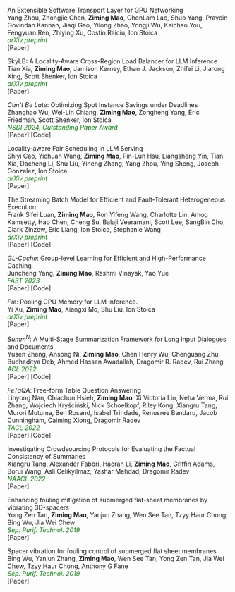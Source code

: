 An Extensible Software Transport Layer for GPU Networking\
Yang Zhou, Zhongjie Chen, **Ziming Mao**, ChonLam Lao, Shuo Yang, Pravein Govindan Kannan, Jiaqi Gao, Yilong Zhao, Yongji Wu, Kaichao You, Fengyuan Ren, Zhiying Xu, Costin Raiciu, Ion Stoica\
<span style="color:green; font-style:italic">arXiv preprint</span>\
[<a style="text-decoration:none" href="https://arxiv.org/pdf/2504.17307" target="_blank">Paper</a>]

SkyLB: A Locality-Aware Cross-Region Load Balancer for LLM Inference\
Tian Xia, **Ziming Mao**, Jamison Kerney, Ethan J. Jackson, Zhifei Li, Jiarong Xing, Scott Shenker, Ion Stoica\
<span style="color:green; font-style:italic">arXiv preprint</span>\
[<a style="text-decoration:none" href="https://arxiv.org/abs/2505.24095" target="_blank">Paper</a>]

*Can't Be Late*: Optimizing Spot Instance Savings under Deadlines\
Zhanghao Wu, Wei-Lin Chiang, **Ziming Mao**, Zongheng Yang, Eric Friedman, Scott Shenker, Ion Stoica\
<span style="color:green; font-style:italic">NSDI 2024, Outstanding Paper Award</span>\
[<a style="text-decoration:none" href="https://www.usenix.org/system/files/nsdi24-wu-zhanghao.pdf" target="_blank">Paper</a>] [<a style="text-decoration:none" href="https://github.com/skypilot-org/spot-traces" target="_blank">Code</a>]


Locality-aware Fair Scheduling in LLM Serving\
Shiyi Cao, Yichuan Wang, **Ziming Mao**, Pin-Lun Hsu, Liangsheng Yin, Tian Xia, Dacheng Li, Shu Liu, Yineng Zhang, Yang Zhou, Ying Sheng, Joseph Gonzalez, Ion Stoica\
<span style="color:green; font-style:italic">arXiv preprint</span>\
[<a style="text-decoration:none" href="https://arxiv.org/pdf/2501.14312" target="_blank">Paper</a>]


The Streaming Batch Model for Efficient and Fault-Tolerant Heterogeneous Execution\
Frank Sifei Luan, **Ziming Mao**, Ron Yifeng Wang, Charlotte Lin, Amog Kamsetty, Hao Chen, Cheng Su, Balaji Veeramani, Scott Lee, SangBin Cho, Clark Zinzow, Eric Liang, Ion Stoica, Stephanie Wang\
<span style="color:green; font-style:italic">arXiv preprint</span>\
[<a style="text-decoration:none" href="https://arxiv.org/abs/2501.12407" target="_blank">Paper</a>] [<a style="text-decoration:none" href="https://github.com/ray-project/ray" target="_blank">Code</a>]



*GL-Cache*: Group-level Learning for Efficient and High-Performance Caching\
Juncheng Yang, **Ziming Mao**, Rashmi Vinayak, Yao Yue\
<span style="color:green; font-style:italic">FAST 2023</span>\
[<a style="text-decoration:none" href="https://www.usenix.org/conference/fast23/presentation/yang-juncheng" target="_blank">Paper</a>] [<a style="text-decoration:none" href="https://github.com/Thesys-lab/fast23-GLCache" target="_blank">Code</a>]

<!-- *Ray Data*: Unlocking Heterogeneous Execution with the Streaming Batch Model.\
Frank Sifei Luan, **Ziming Mao**, Ron Yifeng Wang, Charlotte Lin, Amog Kamsetty, Hao Chen, Cheng Su, Balaji Veeramani, Scott Lee, SangBin Cho, Eric Liang, Ion Stoica, Stephanie Wang\
<span style="color:green; font-style:italic">In Submission</span> -->

*Pie*: Pooling CPU Memory for LLM Inference.\
Yi Xu, **Ziming Mao**, Xiangxi Mo, Shu Liu, Ion Stoica\
<span style="color:green; font-style:italic">arXiv preprint</span>\
[<a style="text-decoration:none" href="https://arxiv.org/pdf/2411.09317" target="_blank">Paper</a>]



_Summ<sup>N</sup>_: A Multi-Stage Summarization Framework for Long Input Dialogues and Documents\
Yusen Zhang, Ansong Ni, **Ziming Mao**, Chen Henry Wu, Chenguang Zhu, Budhaditya Deb, Ahmed Hassan Awadallah, Dragomir R. Radev, Rui Zhang\
<span style="color:green; font-style:italic">ACL 2022</span>\
[<a style="text-decoration:none" href="https://aclanthology.org/2022.acl-long.112/" target="_blank">Paper</a>] [<a style="text-decoration:none" href="https://github.com/psunlpgroup/Summ-N" target="_blank">Code</a>]

_FeTaQA_: Free-form Table Question Answering\
Linyong Nan, Chiachun Hsieh, **Ziming Mao**, Xi Victoria Lin, Neha Verma, Rui Zhang, Wojciech Kryściński, Nick Schoelkopf, Riley Kong, Xiangru Tang, Murori Mutuma, Ben Rosand, Isabel Trindade, Renusree Bandaru, Jacob Cunningham, Caiming Xiong, Dragomir Radev\
<span style="color:green; font-style:italic">TACL 2022</span>\
[<a style="text-decoration:none" href="https://aclanthology.org/2022.tacl-1.3/" target="_blank">Paper</a>] [<a style="text-decoration:none" href="https://github.com/Yale-LILY/FeTaQA" target="_blank">Code</a>]

Investigating Crowdsourcing Protocols for Evaluating the Factual Consistency of Summaries\
Xiangru Tang, Alexander Fabbri, Haoran Li, **Ziming Mao**, Griffin Adams, Borui Wang, Asli Celikyilmaz, Yashar Mehdad, Dragomir Radev\
<span style="color:green; font-style:italic">NAACL 2022</span>\
[<a style="text-decoration:none" href="https://aclanthology.org/2022.naacl-main.417/" target="_blank">Paper</a>]

Enhancing fouling mitigation of submerged flat-sheet membranes by vibrating 3D-spacers\
Yong Zen Tan, **Ziming Mao**, Yanjun Zhang, Wen See Tan, Tzyy Haur Chong, Bing Wu, Jia Wei Chew\
<span style="color:green; font-style:italic">Sep. Purif. Technol. 2019</span>\
[<a style="text-decoration:none" href="https://www.sciencedirect.com/science/article/pii/S1383586618333240" target="_blank">Paper</a>]

Spacer vibration for fouling control of submerged flat sheet membranes\
Bing Wu, Yanjun Zhang, **Ziming Mao**, Wen See Tan, Yong Zen Tan, Jia Wei Chew, Tzyy Haur Chong, Anthony G Fane\
<span style="color:green; font-style:italic">Sep. Purif. Technol. 2019</span>\
[<a style="text-decoration:none" href="https://www.sciencedirect.com/science/article/pii/S1383586618319968" target="_blank">Paper</a>]
